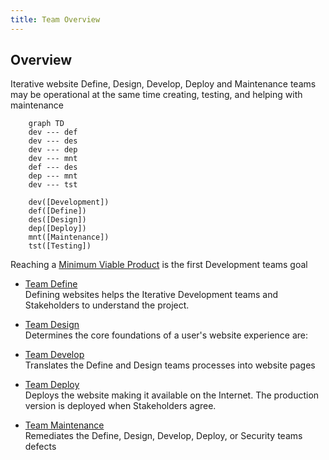 ```yaml
---
title: Team Overview
---
```


##  Overview

Iterative website Define, Design, Develop, Deploy and Maintenance teams may be operational at the same time creating, testing, and helping with maintenance  

<!-- <div style="text-align: center;"> -->
<!-- <b>Teams</b> -->

``` mermaid
	graph TD
    dev --- def
    dev --- des
    dev --- dep
    dev --- mnt
    def --- des
    dep --- mnt
    dev --- tst

    dev([Development])
    def([Define])
    des([Design])
    dep([Deploy])
    mnt([Maintenance])
    tst([Testing])
```

<!-- <b>Iterative Development Teams</b> -->

<!-- </div> -->

Reaching a [Minimum Viable Product](minimum_viable_product.md) is the first Development teams goal
 
- [Team Define](team_define.md)   
  Defining websites helps the Iterative Development teams and Stakeholders to understand the project.

- [Team Design](team_design.md)  
  Determines the core foundations of a user's website experience are:

- [Team Develop](team_develop.md)  
  Translates the Define and Design teams processes into website pages 

- [Team Deploy](team_deploy.md)  
  Deploys the website making it available on the Internet. The production version is deployed when Stakeholders agree.

- [Team Maintenance](team_maintenance.md)  
  Remediates the Define, Design, Develop, Deploy, or Security teams defects

